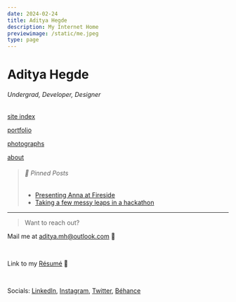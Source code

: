 ```yaml
---
date: 2024-02-24
title: Aditya Hegde
description: My Internet Home
previewimage: /static/me.jpeg
type: page
---
```


# Aditya Hegde

###### Undergrad, Developer, Designer


<div class="page-nav">

<a class="page-nav-element"  href="/tags.html">site index</a>

<a class="page-nav-element"  href="/cv.html">portfolio</a>

<a class="page-nav-element"  href="/clicks.html">photographs</a>

<a class="page-nav-element"  href="/about.html">about</a>

</div>

> ###### 📌 Pinned Posts
>
>- [Presenting Anna at Fireside](/posts/fireside_anna.html)
>- [Taking a few messy leaps in a hackathon](/posts/dist_sys/inginy12.html)

---

> Want to reach out?

Mail me at [aditya.mh@outlook.com](mailto:aditya.mh@outlook.com) 📩

<br />

Link to my [Résumé](/cv.pdf) 🔗

<br />

Socials: [LinkedIn](https://www.linkedin.com/in/adityamhegde/), [Instagram](https://www.instagram.com/adi.hegdee/), [Twitter](https://twitter.com/bwaklog), [Béhance](https://be.net/bwaklog)


<br />

<!--iframe style="border-radius:12px" src="https://open.spotify.com/embed/track/2qgXrzJsry4KgYoJCpuaul?utm_source=generator" width="100%" height="152" frameBorder="0" allowfullscreen="" allow="autoplay; clipboard-write; encrypted-media; fullscreen; picture-in-picture" loading="lazy"></iframe-->
